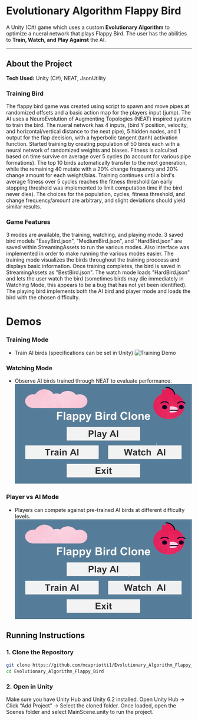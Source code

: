 # Evolutionary Algorithm Flappy Bird

A Unity (C#) game which uses a custom **Evolutionary Algorithm** to optimize a nueral network that plays Flappy Bird. The user has the abilities to **Train, Watch, and Play Against** the AI.

---

## About the Project

**Tech Used:** Unity (C#), NEAT, JsonUtility

### Training Bird
The flappy bird game was created using script to spawn and move pipes at randomized offsets and a basic action map for the players input (jump). The AI uses a NeuroEvolution of Augmenting Topologies (NEAT) inspired system to train the bird. The nueral network has 4 inputs, (bird Y position, velocity, and horizontal/vertical distance to the next pipe), 5 hidden nodes, and 1 output for the flap decision, with a hyperbolic tangent (tanh) activation function. Started training by creating  population of 50 birds each with a neural network of randomized weights and biases. Fitness is calculted based on time survive on average over 5 cycles (to account for various pipe formations). The top 10 birds automatically transfer to the next generation, while the remaining 40 mutate with a 20% change frequency and 20% change amount for each weight/bias. Training continues until a bird's average fitness over 5 cycles reaches the fitness threshold (an early stopping threshold was implemented to limit computation time if the bird never dies). The choices for the population, cycles, fitness threshold, and change frequency/amount are arbitrary, and slight deviations should yield similar results.

### Game Features
3 modes are available, the training, watching, and playing mode. 3 saved bird models "EasyBird.json", "MediumBird.json", and "HardBird.json" are saved within StreamingAssets to run the various modes. Also interface was implemented in order to make running the various modes easier. The training mode visualizes the birds throughout the training proccess and displays basic information. Once training completes, the bird is saved in StreamingAssets as "BestBird.json". The watch mode loads "HardBird.json" and lets the user watch the bird (sometimes birds may die immediately in Watching Mode, this appears to be a bug that has not yet been identified). The playing bird implements both the AI bird and player mode and loads the bird with the chosen difficulty.

# Demos

### Training Mode
- Train AI birds (specifications can be set in Unity)
![Training Demo](Assets/Images/trainingBird.gif)

### Watching Mode
- Observe AI birds trained through NEAT to evaluate performance.
![Watching Demo](Assets/Images/watchBird.gif)

### Player vs AI Mode
- Players can compete against pre-trained AI birds at different difficulty levels.
![Battle Demo](Assets/Images/battleBird.gif)


## Running Instructions

### 1. Clone the Repository  
```bash
git clone https://github.com/mcapriotti1/Evolutionary_Algorithm_Flappy_Bird.git
cd Evolutionary_Algorithm_Flappy_Bird
```

### 2. Open in Unity

Make sure you have Unity Hub and Unity 6.2 installed.
Open Unity Hub → Click “Add Project” → Select the cloned folder.
Once loaded, open the Scenes folder and select MainScene.unity to run the project.
